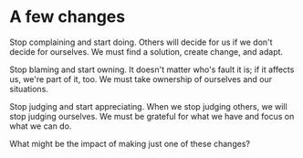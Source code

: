 # A few changes

Stop complaining and start doing. Others will decide for us if we don't decide for ourselves. We must find a solution, create change, and adapt.

Stop blaming and start owning. It doesn't matter who's fault it is; if it affects us, we're part of it, too. We must take ownership of ourselves and our situations.

Stop judging and start appreciating. When we stop judging others, we will stop judging ourselves. We must be grateful for what we have and focus on what we can do.

What might be the impact of making just one of these changes?
